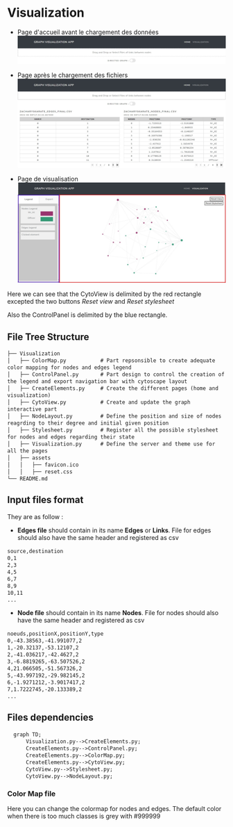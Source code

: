 # Visualization
* Page d'accueil avant le chargement des données
![Semantic description of image](/ScreenShot/Page_accueil.jpg )

* Page après le chargement des fichiers
![Semantic description of image](/ScreenShot/Page_accueil_files_loaded.jpg )

* Page de visualisation
![Semantic description of image](/ScreenShot/Visualisation.jpg )

Here we can see that the CytoView is delimited by the red rectangle excepted the two buttons *Reset view* and *Reset stylesheet* 

Also the ControlPanel is delimited by the blue rectangle.
## File Tree Structure

    ├── Visualization                    
    │   ├── ColorMap.py           # Part repsonsible to create adequate color mapping for nodes and edges legend
    │   ├── ControlPanel.py       # Part design to control the creation of the legend and export navigation bar with cytoscape layout
    │   ├── CreateElements.py     # Create the different pages (home and visualization) 
    │   ├── CytoView.py           # Create and update the graph interactive part
    │   ├── NodeLayout.py         # Define the position and size of nodes reagrding to their degree and initial given position
    │   ├── Stylesheet.py         # Register all the possible stylesheet for nodes and edges regarding their state
    │   ├── Visualization.py      # Define the server and theme use for all the pages
    │   ├── assets
    │   │   ├── favicon.ico       
    │   │   ├── reset.css  
    └── README.md
## Input files format
They are as follow :

* **Edges file** should contain in its name **Edges** or **Links**. File for edges should also have the same header and registered as csv
```
source,destination
0,1
2,3
4,5
6,7
8,9
10,11
...
```

* **Node file** should contain in its name **Nodes**. File for nodes should also have the same header and registered as csv
```
noeuds,positionX,positionY,type
0,-43.38563,-41.991077,2
1,-20.32137,-53.12107,2
2,-41.036217,-42.4627,2
3,-6.8819265,-63.507526,2
4,21.066505,-51.567326,2
5,-43.997192,-29.982145,2
6,-1.9271212,-3.9017417,2
7,1.7222745,-20.133389,2
...
```
## Files dependencies
```mermaid
  graph TD;
      Visualization.py-->CreateElements.py;
      CreateElements.py-->ControlPanel.py;
      CreateElements.py-->ColorMap.py;
      CreateElements.py-->CytoView.py;
      CytoView.py-->Stylesheet.py;
      CytoView.py-->NodeLayout.py;
```

### Color Map file
Here you can change the colormap for nodes and edges. The default color when there is too much classes is grey with #999999


